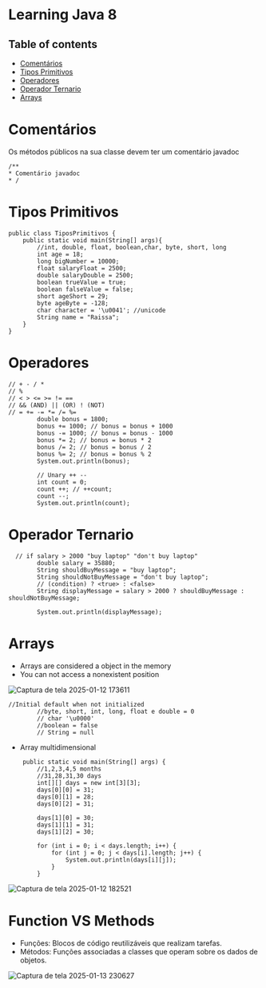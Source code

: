 # Learning Java 8

## Table of contents

- [Comentários](#1)
- [Tipos Primitivos](#2)
- [Operadores](#3)
- [Operador Ternario](#4)
- [Arrays](#5)

##
<a name="1">
<h1>Comentários</h1>
</a>
Os métodos públicos na sua classe devem ter um comentário javadoc
<br/>

```
/**
* Comentário javadoc
* /
```

<a name="2">
<h1>Tipos Primitivos</h1>
</a>

```
public class TiposPrimitivos {
    public static void main(String[] args){
        //int, double, float, boolean,char, byte, short, long
        int age = 18;
        long bigNumber = 10000;
        float salaryFloat = 2500;
        double salaryDouble = 2500;
        boolean trueValue = true;
        boolean falseValue = false;
        short ageShort = 29;
        byte ageByte = -128;
        char character = '\u0041'; //unicode
        String name = "Raissa";
    }
}
```

<a name="3">
<h1>Operadores</h1>
</a>

```
// + - / *
// %
// < > <= >= != ==
// && (AND) || (OR) ! (NOT)
// = += -= *= /= %=
        double bonus = 1800;
        bonus += 1000; // bonus = bonus + 1000
        bonus -= 1000; // bonus = bonus - 1000
        bonus *= 2; // bonus = bonus * 2
        bonus /= 2; // bonus = bonus / 2
        bonus %= 2; // bonus = bonus % 2
        System.out.println(bonus);

        // Unary ++ --
        int count = 0;
        count ++; // ++count;
        count --;
        System.out.println(count);
```

<a name="4">
<h1>Operador Ternario</h1>
</a>

```
  // if salary > 2000 "buy laptop" "don't buy laptop"
        double salary = 35880;
        String shouldBuyMessage = "buy laptop";
        String shouldNotBuyMessage = "don't buy laptop";
        // (condition) ? <true> : <false>
        String displayMessage = salary > 2000 ? shouldBuyMessage : shouldNotBuyMessage;

        System.out.println(displayMessage);
```

<a name="5">
<h1>Arrays</h1>
</a>

- Arrays are considered a object in the memory
- You can not access a nonexistent position

![Captura de tela 2025-01-12 173611](https://github.com/user-attachments/assets/0f4c1f09-cc8e-4337-8055-dfd74bb2326c)

```
//Initial default when not initialized
        //byte, short, int, long, float e double = 0
        // char '\u0000'
        //boolean = false
        // String = null
```

- Array multidimensional

```
    public static void main(String[] args) {
        //1,2,3,4,5 months
        //31,28,31,30 days
        int[][] days = new int[3][3];
        days[0][0] = 31;
        days[0][1] = 28;
        days[0][2] = 31;

        days[1][0] = 30;
        days[1][1] = 31;
        days[1][2] = 30;

        for (int i = 0; i < days.length; i++) {
            for (int j = 0; j < days[i].length; j++) {
                System.out.println(days[i][j]);
            }
        }
```

![Captura de tela 2025-01-12 182521](https://github.com/user-attachments/assets/8a3202c8-324a-4d1c-a41c-393b7c0c6de2)


<a name="3">
<h1>Function VS Methods</h1>
</a>

- Funções: Blocos de código reutilizáveis que realizam tarefas.
- Métodos: Funções associadas a classes que operam sobre os dados de objetos.

![Captura de tela 2025-01-13 230627](https://github.com/user-attachments/assets/d425a0f8-307d-41eb-8d20-6595994a2e05)
